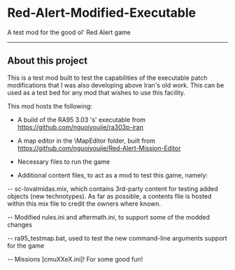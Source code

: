 # Red-Alert-Modified-Executable
A test mod for the good ol' Red Alert game

----------
## About this project

This is a test mod built to test the capabilities of the executable patch modifications that I was also developing above Iran's old work. This can be used as a test bed for any mod that wishes to use this facility.

This mod hosts the following:

 - A build of the RA95 3.03 's' executable from https://github.com/nguoiyoujie/ra303p-iran 
 
 - A map editor in the \MapEditor folder, built from https://github.com/nguoiyoujie/Red-Alert-Mission-Editor

 - Necessary files to run the game
 
 - Additional content files, to act as a mod to test this game, namely:
 
  -- sc-lovalmidas.mix, which contains 3rd-party content for testing added objects (new technotypes). As far as possible, a contents file is hosted within this mix file to credit the owners where known.
  
  -- Modified rules.ini and aftermath.ini, to support some of the modded changes
  
  -- ra95_testmap.bat, used to test the new command-line arguments support for the game
  
  -- Missions [cmuXXeX.ini]! For some good fun!
